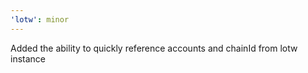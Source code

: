 ```yaml
---
'lotw': minor
---
```


Added the ability to quickly reference accounts and chainId from lotw instance
